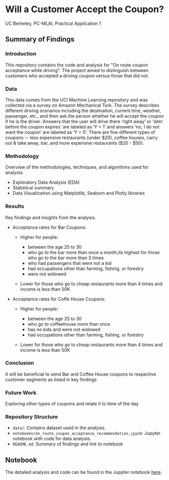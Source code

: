 <h1>Will a Customer Accept the Coupon?</h1>
<p>UC Berkeley, PC-MLAI, Practical Application 1</p>

<h2>Summary of Findings</h2>

<h3>Introduction</h3>
<p>This repository contains the code and analysis for "On route coupon acceptance while driving". The project aimed to distinguish between customers who accepted a driving coupon versus those that did not.</p>

<h3>Data</h3>
<p>This data comes from the UCI Machine Learning repository and was collected via a survey on Amazon Mechanical Turk. The survey describes different driving scenarios including the destination, current time, weather, passenger, etc., and then ask the person whether he will accept the coupon if he is the driver. Answers that the user will drive there ‘right away’ or ‘later before the coupon expires’ are labeled as ‘Y = 1’ and answers ‘no, I do not want the coupon’ are labeled as ‘Y = 0’. There are five different types of coupons -- less expensive restaurants (under $20), coffee houses, carry out & take away, bar, and more expensive restaurants ($20 - $50).</p>

<h3>Methodology</h3>
<p>Overview of the methodologies, techniques, and algorithms used for analysis:</p>
<ul>
  <li>Exploratory Data Analysis (EDA)</li>
  <li>Statistical summary</li>
  <li>Data Visualization using Matplotlib, Seaborn and Plotly libraries</li>
</ul>

<h3>Results</h3>
<p>Key findings and insights from the analysis.</p>

<ul>
  <li>Acceptance rates for Bar Coupons:</li>
    <ul>
      <li>Higher for people:</li>
        <ul>
          <li>between the age 25 to 30</li>
          <li>who go to the bar more than once a month,its highest for those who go to the bar more than 3 times </li>
          <li>who had passengers that were not a kid</li>
          <li>had occupations other than farming, fishing, or forestry</li>
          <li>were not widowed</li>
        </ul> 
    </ul>
    <ul>
      <li>Lower for those who go to cheap restaurants more than 4 times and income is less than 50K</li>
    </ul>
</ul>
<ul>
  <li>Acceptance rates for Coffe House Coupons:</li>
    <ul>
      <li>Higher for people:</li>
        <ul>
          <li>between the age 25 to 30</li>
          <li>who go to coffeehouse more than once</li>
          <li>has no kids and were not widowed</li>
          <li>had occupations other than farming, fishing, or forestry</li>
        </ul> 
    </ul>
    <ul>
      <li>Lower for those who go to cheap restaurants more than 4 times and income is less than 50K</li>
    </ul>
</ul>
  
<h3>Conclusion</h3>
<p>It will be beneficial to send Bar and Coffee House coupons to respective customer segments as listed in key findings</p>

<h3>Future Work</h3>
<p>Exploring other types of coupons and relate it to time of the day</p>

<h3>Repository Structure</h3>
<ul>
  <li><code>data/</code>: Contains dataset used in the analysis.</li>
  <li><code>notebooks/on_route_coupon_acceptance_recommendation.jpynb</code>: Jupyter notebook with code for data analysis.</li>
  <li><code>README.md</code>: Summary of findings and link to notebook</li>
</ul>

<h2>Notebook</h2>
<p>The detailed analysis and code can be found in the Jupyter notebook <a href="https://github.com/mitbans/coupon-acceptance-analytics/blob/main/notebooks/on_route_coupon_acceptance_recommendation.ipynb">here</a>.</p>
